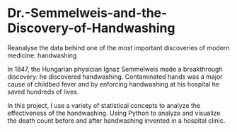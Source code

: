 # Dr.-Semmelweis-and-the-Discovery-of-Handwashing

Reanalyse the data behind one of the most important discoveries of modern medicine: handwashing

In 1847, the Hungarian physician Ignaz Semmelweis made a breakthrough discovery: he discovered handwashing. Contaminated hands was a major cause of childbed fever and by enforcing handwashing at his hospital he saved hundreds of lives.

In this project, I use a variety of statistical concepts to analyze the effectiveness of the handwashing. Using Python to analyze and visualize the death count before and after handwashing invented in a hospital clinic.

